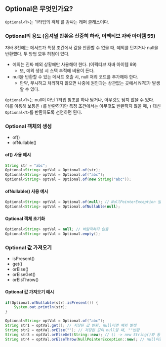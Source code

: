 ## Optional은 무엇인가요?

`Optional<T>`는 '`T`타입의 객체'를 감싸는 래퍼 클래스이다.

### Optional의 용도 (옵셔널 반환은 신중히 하라, 이펙티브 자바 아이템 55)

자바 8전에는 메서드가 특정 조건에서 값을 반환할 수 없을 때, 예외를 던지거나 null을 반환했다. 두 방법 모두 허점이 있다.

- 예외는 진짜 예외 상황에만 사용해야 한다. (이펙티브 자바 아이템 69)
  - 또, 예외 생성 시 스택 추적에 비용이 든다.
- null을 반환할 수 있는 메서드 호출 시, null 처리 코드를 추가해야 한다.
  - 만약, 무시하고 처리하지 않으면 나중에 원인과는 상관없는 곳에서 NPE가 발생할 수 있다.

`Optional<T>`는 null이 아닌 `T`타입 참조를 하나 담거나, 아무것도 담지 않을 수 있다. <br>
이를 이용해 보통은 `T`를 반환하지만 특정 조건에서는 아무것도 반환하지 않을 때, `T` 대신 `Optional<T>`를 반환하도록 선언하면 된다.


### Optional 객체의 생성
- of()
- ofNullable()

#### of() 사용 예시
```java
String str = "abc";
Optional<String> optVal = Optional.of(str);
Optional<String> optVal = Optional.of("abc");
Optional<String> optVal = Optional.of(new String("abc"));
```

#### ofNullable() 사용 예시
```java
Optional<String> optVal = Optional.of(null); // NullPointerException 발생
Optional<String> optVal = Optional.ofNullable(null);
```

#### Optional 객체 초기화
```java
Optional<String> optVal = null; // 바람직하지 않음
Optional<String> optVal = Optional.empty();
```

### Optional 값 가져오기
- isPresent()
- get()
- orElse()
- orElseGet()
- orElsThrow()

#### Optional 값 가져오기 예시
```java
if(Optional.ofNullable(str).isPresent()) {
    System.out.println(str);
}

Optional<String> optVal = Optional.of("abc");
String str1 = optVal.get(); // 저장된 값 반환, null이면 예외 발생
String str2 = optVal.orElse(""); // 저장된 값이 null일 때, ""반환
String str3 = optVal.orElseGet(String::new); // () -> new String()와 동일
String str4 = optVal.orElseThrow(NullPointerException::new); // null이면 지정한 예외 발생
```